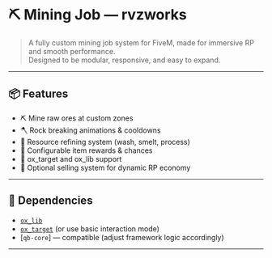 # ⛏️ Mining Job — rvzworks

> A fully custom mining job system for FiveM, made for immersive RP and smooth performance.  
> Designed to be modular, responsive, and easy to expand.

---

## 📦 Features

- ⛏️ Mine raw ores at custom zones
- 🪓 Rock breaking animations & cooldowns
- 🔄 Resource refining system (wash, smelt, process)
- 🧱 Configurable item rewards & chances
- 🎯 ox_target and ox_lib support
- 🛒 Optional selling system for dynamic RP economy

---

## 🔧 Dependencies

- [`ox_lib`](https://github.com/overextended/ox_lib)
- [`ox_target`](https://github.com/overextended/ox_target) (or use basic interaction mode)
- [`qb-core`] — compatible (adjust framework logic accordingly)

---
